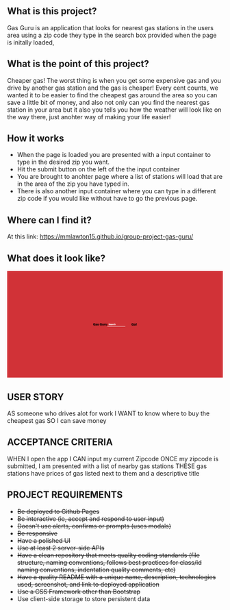 ## What is this project?
Gas Guru is an application that looks for nearest gas stations in the users area using a zip code they type in the search box provided when the page is initally loaded, 

## What is the point of this project?
Cheaper gas! The worst thing is when you get some expensive gas and you drive by another gas station and the gas is cheaper! Every cent counts, we wanted it to be easier to find the cheapest gas around the area so you can save a little bit of money, and also not only can you find the nearest gas station in your area but it also you tells you how the weather will look like on the way there, just anohter way of making your life easier!

## How it works
* When the page is loaded you are presented with a input container to type in the desired zip you want.
* Hit the submit button on the left of the the input container
* You are brought to anohter page where a list of stations will load that are in the area of the zip you have typed in.
* There is also another input container where you can type in a different zip code if you would like without have to go the previous page.

## Where can I find it?
At this link: https://mmlawton15.github.io/group-project-gas-guru/

## What does it look like?
![image](assets/images/Gas-Guru-Screen-1.jpg)

## USER STORY
AS someone who drives alot for work
I WANT to know where to buy the cheapest gas
SO I can save money

## ACCEPTANCE CRITERIA
WHEN I open the app
I CAN input my current Zipcode
ONCE my zipcode is submitted, I am presented with a list of nearby gas stations
THESE gas stations have prices of gas listed next to them and a descriptive title

## PROJECT REQUIREMENTS
- ~~Be deployed to Github Pages~~
- ~~Be interactive (ie, accept and respond to user input)~~
- ~~Doesn't use alerts, confirms or prompts (uses modals)~~
- ~~Be responsive~~
- ~~Have a polished UI~~
- ~~Use at least 2 server-side APIs~~
- ~~Have a clean repository that meets quality coding standards (file structure, naming conventions, follows best practices for class/id naming conventions, indentation quality comments, etc)~~
- ~~Have a quality README with a unique name, description, technologies used, screenshot, and link to deployed application~~
- ~~Use a CSS Framework other than Bootstrap~~
- Use client-side storage to store persistent data
